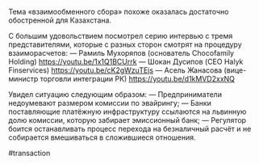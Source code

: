 
Тема «взаимообменного сбора» похоже оказалась достаточно обостренной для Казахстана. 

С большим удовольствием посмотрел серию интервью с тремя представителями, которые с разных сторон смотрят на процедуру взаиморасчетов:
— Рамиль Мухоряпов (основатель Chocofamily Holding)   https://youtu.be/1x1Q1BCUrrk
— Шокан Дусипов (CEO Halyk Finservices) https://youtu.be/cK2gWzuTEjs
— Асель Жанасова (вице-министр торговли интеграции РК) https://youtu.be/d1kMVD2xxNQ

Увидел ситуацию следующим образом:
— Предприниматели недоумевают размером комиссии по эвайрингу;
— Банки поставляющие платёжную инфраструктуру ссылаются на львинную долю комиссии, которую забирает эмиссионный банк;
— Регулятор боится останавливать процесс перехода на безналичный расчёт и не собирается вмешиваться в сложившиеся отношения.

#transaction 